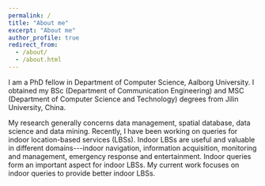 ```yaml
---
permalink: /
title: "About me"
excerpt: "About me"
author_profile: true
redirect_from: 
  - /about/
  - /about.html
---
```


I am a PhD fellow in Department of Computer Science, Aalborg University.  I obtained my BSc (Department of Communication Engineering) and MSC (Department of Computer Science and Technology) degrees from Jilin University, China. 

My research generally concerns data management, spatial database, data science and data mining. Recently, I have been working on queries for indoor location-based services (LBSs). Indoor LBSs are useful and valuable in different domains---indoor navigation, information acquisition, monitoring and management, emergency response and entertainment. Indoor queries form an important aspect for indoor LBSs. My current work focuses on indoor queries to provide better indoor LBSs.

